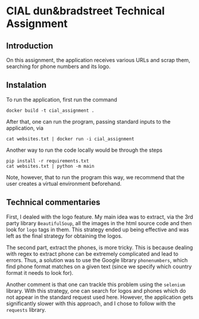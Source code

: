 # CIAL dun&bradstreet Technical Assignment

## Introduction

On this assignment, the application receives various URLs and scrap them, searching
for phone numbers and its logo. 

## Instalation

To run the application, first run the command

```
docker build -t cial_assignment .
```

After that, one can run the program, passing standard
inputs to the application, via

```
cat websites.txt | docker run -i cial_assignment
```

Another way to run the code locally would be through the steps

```
pip install -r requirements.txt
cat websites.txt | python -m main
```

Note, however, that to run the program this way, we recommend
that the user creates a virtual environment beforehand.

## Technical commentaries

First, I dealed with the logo feature. My main idea was to extract, via the 3rd party library `BeautifulSoup`,
all the images in the html source code and then look for `logo` tags in them. This strategy ended up being
effective and was left as the final strategy for obtaining the logos.

The second part, extract the phones, is more tricky. This is because dealing with regex to extract phone can be
extremely complicated and lead to errors. Thus, a solution was to use the Google library `phonenumbers`, which
find phone format matches on a given text (since we specify which country format it needs to look for). 

Another comment is that one can trackle this problem using the `selenium` library. With this strategy, one can
search for logos and phones which do not appear in the standard request used here. However, the application
gets significantly slower with this approach, and I chose to follow with the `requests` library.
